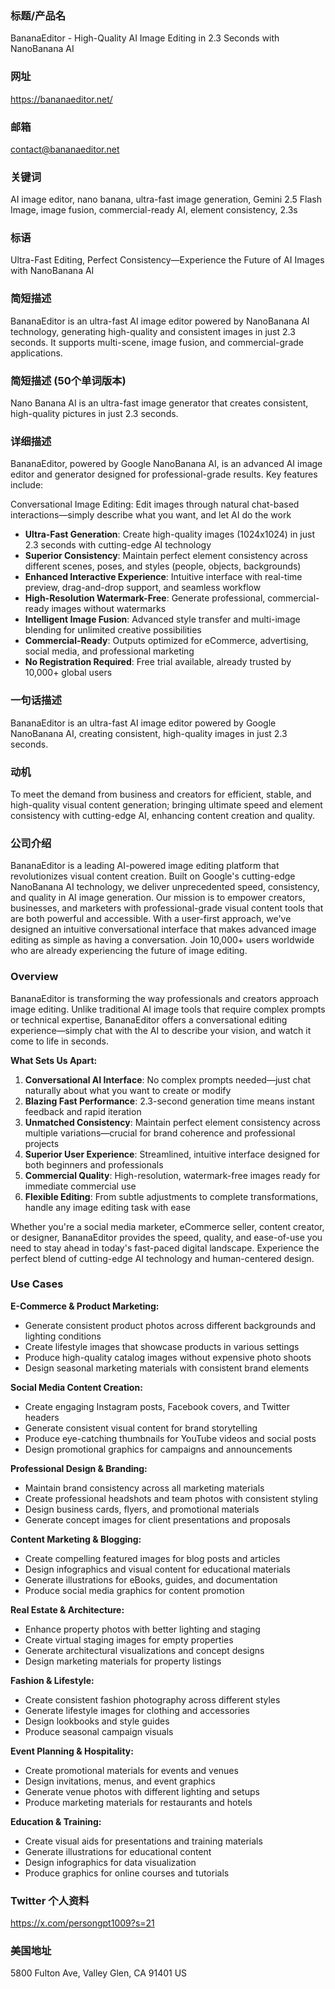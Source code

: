 ### 标题/产品名

BananaEditor - High-Quality AI Image Editing in 2.3 Seconds with NanoBanana AI

### 网址

https://bananaeditor.net/

### 邮箱

contact@bananaeditor.net

### 关键词

AI image editor, nano banana, ultra-fast image generation, Gemini 2.5 Flash Image, image fusion, commercial-ready AI, element consistency, 2.3s

### 标语

Ultra-Fast Editing, Perfect Consistency—Experience the Future of AI Images with NanoBanana AI

### 简短描述

BananaEditor is an ultra-fast AI image editor powered by NanoBanana AI technology, generating high-quality and consistent images in just 2.3 seconds. It supports multi-scene, image fusion, and commercial-grade applications.

### 简短描述 (50个单词版本)

Nano Banana AI is an ultra-fast image generator that creates consistent, high-quality pictures in just 2.3 seconds.

### 详细描述

BananaEditor, powered by Google NanoBanana AI, is an advanced AI image editor and generator designed for professional-grade results. Key features include:

Conversational Image Editing: Edit images through natural chat-based interactions—simply describe what you want, and let AI do the work
- **Ultra-Fast Generation**: Create high-quality images (1024x1024) in just 2.3 seconds with cutting-edge AI technology
- **Superior Consistency**: Maintain perfect element consistency across different scenes, poses, and styles (people, objects, backgrounds)
- **Enhanced Interactive Experience**: Intuitive interface with real-time preview, drag-and-drop support, and seamless workflow
- **High-Resolution Watermark-Free**: Generate professional, commercial-ready images without watermarks
- **Intelligent Image Fusion**: Advanced style transfer and multi-image blending for unlimited creative possibilities
- **Commercial-Ready**: Outputs optimized for eCommerce, advertising, social media, and professional marketing
- **No Registration Required**: Free trial available, already trusted by 10,000+ global users

### 一句话描述

BananaEditor is an ultra-fast AI image editor powered by Google NanoBanana AI, creating consistent, high-quality images in just 2.3 seconds.

### 动机

To meet the demand from business and creators for efficient, stable, and high-quality visual content generation; bringing ultimate speed and element consistency with cutting-edge AI, enhancing content creation and quality.

### 公司介绍

BananaEditor is a leading AI-powered image editing platform that revolutionizes visual content creation. Built on Google's cutting-edge NanoBanana AI technology, we deliver unprecedented speed, consistency, and quality in AI image generation. Our mission is to empower creators, businesses, and marketers with professional-grade visual content tools that are both powerful and accessible. With a user-first approach, we've designed an intuitive conversational interface that makes advanced image editing as simple as having a conversation. Join 10,000+ users worldwide who are already experiencing the future of image editing.

### Overview

BananaEditor is transforming the way professionals and creators approach image editing. Unlike traditional AI image tools that require complex prompts or technical expertise, BananaEditor offers a conversational editing experience—simply chat with the AI to describe your vision, and watch it come to life in seconds.

**What Sets Us Apart:**

1. **Conversational AI Interface**: No complex prompts needed—just chat naturally about what you want to create or modify
2. **Blazing Fast Performance**: 2.3-second generation time means instant feedback and rapid iteration
3. **Unmatched Consistency**: Maintain perfect element consistency across multiple variations—crucial for brand coherence and professional projects
4. **Superior User Experience**: Streamlined, intuitive interface designed for both beginners and professionals
5. **Commercial Quality**: High-resolution, watermark-free images ready for immediate commercial use
6. **Flexible Editing**: From subtle adjustments to complete transformations, handle any image editing task with ease

Whether you're a social media marketer, eCommerce seller, content creator, or designer, BananaEditor provides the speed, quality, and ease-of-use you need to stay ahead in today's fast-paced digital landscape. Experience the perfect blend of cutting-edge AI technology and human-centered design.

### Use Cases

**E-Commerce & Product Marketing:**

- Generate consistent product photos across different backgrounds and lighting conditions
- Create lifestyle images that showcase products in various settings
- Produce high-quality catalog images without expensive photo shoots
- Design seasonal marketing materials with consistent brand elements

**Social Media Content Creation:**

- Create engaging Instagram posts, Facebook covers, and Twitter headers
- Generate consistent visual content for brand storytelling
- Produce eye-catching thumbnails for YouTube videos and social posts
- Design promotional graphics for campaigns and announcements

**Professional Design & Branding:**

- Maintain brand consistency across all marketing materials
- Create professional headshots and team photos with consistent styling
- Design business cards, flyers, and promotional materials
- Generate concept images for client presentations and proposals

**Content Marketing & Blogging:**

- Create compelling featured images for blog posts and articles
- Design infographics and visual content for educational materials
- Generate illustrations for eBooks, guides, and documentation
- Produce social media graphics for content promotion

**Real Estate & Architecture:**

- Enhance property photos with better lighting and staging
- Create virtual staging images for empty properties
- Generate architectural visualizations and concept designs
- Design marketing materials for property listings

**Fashion & Lifestyle:**

- Create consistent fashion photography across different styles
- Generate lifestyle images for clothing and accessories
- Design lookbooks and style guides
- Produce seasonal campaign visuals

**Event Planning & Hospitality:**

- Create promotional materials for events and venues
- Design invitations, menus, and event graphics
- Generate venue photos with different lighting and setups
- Produce marketing materials for restaurants and hotels

**Education & Training:**

- Create visual aids for presentations and training materials
- Generate illustrations for educational content
- Design infographics for data visualization
- Produce graphics for online courses and tutorials

### Twitter 个人资料

https://x.com/persongpt1009?s=21

### 美国地址

5800 Fulton Ave, Valley Glen, CA 91401 US
